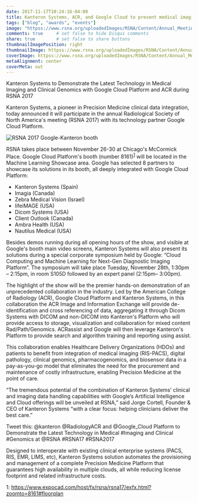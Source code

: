 ```yaml
---
date: 2017-11-17T10:24:16-04:00
title: Kanteron Systems, ACR, and Google Cloud to present medical imaging and genomic data integration at RSNA 2017
tags: ["blog", "awards", "events"]
image: "httpss://www.rsna.org/uploadedImages/RSNA/Content/Annual_Meeting/2017/Exhibitor_Assets/RSNA-2017-Logo-with-Dates.png"
comments: true     # set false to hide Disqus comments
share: true        # set false to share buttons
thumbnailImagePosition: right
thumbnailImage: httpss://www.rsna.org/uploadedImages/RSNA/Content/Annual_Meeting/2017/Exhibitor_Assets/RSNA-2017-Logo-with-Dates.png
coverImage: httpss://www.rsna.org/uploadedImages/RSNA/Content/Annual_Meeting/2017/Exhibitor_Assets/RSNA-2017-Logo-with-Dates.png
metaAlignment: center
coverMeta: out
---
```


Kanteron Systems to Demonstrate the Latest Technology in Medical Imaging and Clinical Genomics with Google Cloud Platform and ACR during RSNA 2017

<!--more-->

Kanteron Systems, a pioneer in Precision Medicine clinical data integration, today announced it will participate in the annual Radiological Society of North America's meeting (RSNA 2017) with its technology partner Google Cloud Platform.

![RSNA 2017 Google-Kanteron booth](httpss://farm5.staticflickr.com/4572/24911376088_c2dfb3cc70_k.jpg) 

RSNA takes place between November 26-30 at Chicago's McCormick Place. Google Cloud Platform's booth (number 8161)<sup>[1](#footnote1)</sup> will be located in the Machine Learning Showcase area. Google has selected 8 partners to showcase its solutions in its booth, all deeply integrated with Google Cloud Platform:

- Kanteron Systems (Spain)
- Imagia (Canada)
- Zebra Medical Vision (Israel)
- lifeiMAGE (USA)
- Dicom Systems (USA)
- Client Outlook (Canada)
- Ambra Health (USA)
- Nautilus Medical (USA)

Besides demos running during all opening hours of the show, and visible at Google's booth main video screens, Kanteron Systems will also present its solutions during a special corporate symposium held by Google: “Cloud Computing and Machine Learning for Next-Gen Diagnostic Imaging Platform”. The symposium will take place Tuesday, November 28th, 1:30pm – 2:15pm, in room S105D followed by an expert panel (2:15pm– 3:00pm).

The highlight of the show will be the premier hands-on demonstration of an unprecedented collaboration in the industry. Led by the American College of Radiology (ACR), Google Cloud Platform and Kanteron Systems, in this collaboration the ACR Image and Information Exchange will provide de-identification and cross referencing of data, aggregating it through Dicom Systems with DICOM and non-DICOM into Kanteron's Platform who will provide access to storage, visualization and collaboration for mixed content Rad/Path/Genomics. ACRassist and Google will then leverage Kanteron's Platform to provide search and algorithm training and reporting using assist.

This collaboration enables Healthcare Delivery Organizations (HDOs) and patients to benefit from integration of medical imaging (RIS-PACS), digital pathology, clinical genomics, pharmacogenomics, and biosensor data in a pay-as-you-go model that eliminates the need for the procurement and maintenance of costly infrastructure, enabling Precision Medicine at the point of care.

“The tremendous potential of the combination of Kanteron Systems’ clinical and imaging data handling capabilities with Google’s Artificial Intelligence and Cloud offerings will be unveiled at RSNA,” said Jorge Cortell, Founder & CEO of Kanteron Systems “with a clear focus: helping clinicians deliver the best care.” 

Tweet this: @kanteron @RadiologyACR and @Google_Cloud Platform to Demonstrate the Latest Technology in Medical #Imaging and Clinical #Genomics at @RSNA #RSNA17 #RSNA2017

Designed to interoperate with existing clinical enterprise systems (PACS, RIS, EMR, LIMS, etc), Kanteron Systems solution automates the provisioning and management of a complete Precision Medicine Platform that guarantees high availability in multiple clouds, all while reducing license footprint and related infrastructure costs.

<a name="footnote1">1</a>: https://www.expocad.com/host/fx/rsna/rsna17/exfx.html?zoomto=8161#floorplan